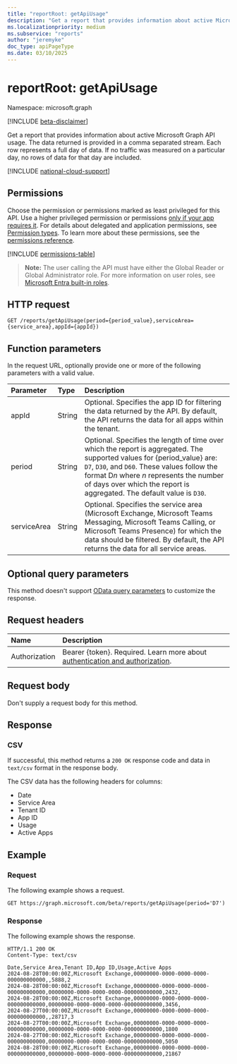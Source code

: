 ```yaml
---
title: "reportRoot: getApiUsage"
description: "Get a report that provides information about active Microsoft Graph API usage."
ms.localizationpriority: medium
ms.subservice: "reports"
author: "jeremyke"
doc_type: apiPageType
ms.date: 03/10/2025
---
```


# reportRoot: getApiUsage

Namespace: microsoft.graph

[!INCLUDE [beta-disclaimer](../../includes/beta-disclaimer.md)]

Get a report that provides information about active Microsoft Graph API usage. The data returned is provided in a comma separated stream. Each row represents a full day of data. If no traffic was measured on a particular day, no rows of data for that day are included.

[!INCLUDE [national-cloud-support](../../includes/global-only.md)]

## Permissions

Choose the permission or permissions marked as least privileged for this API. Use a higher privileged permission or permissions [only if your app requires it](/graph/permissions-overview#best-practices-for-using-microsoft-graph-permissions). For details about delegated and application permissions, see [Permission types](/graph/permissions-overview#permission-types). To learn more about these permissions, see the [permissions reference](/graph/permissions-reference).

<!-- { "blockType": "permissions", "name": "reportroot_getapiquota" } -->
[!INCLUDE [permissions-table](../includes/permissions/reportroot-getapiusage-permissions.md)]

> **Note:** The user calling the API must have either the Global Reader or Global Administrator role. For more information on user roles, see  [Microsoft Entra built-in roles](/entra/identity/role-based-access-control/permissions-reference).

## HTTP request

<!-- { "blockType": "ignored" } -->

```http
GET /reports/getApiUsage(period={period_value},serviceArea={service_area},appId={appId})
```

## Function parameters

In the request URL, optionally provide one or more of the following parameters with a valid value.

| Parameter | Type   | Description                                                                                                                                                                                                                                             |
| :-------- | :----- | :------------------------------------------------------------------------------------------------------------------------------------------------------------------------------------------------------------------------------------------------------ |
| appId | String | Optional. Specifies the app ID for filtering the data returned by the API. By default, the API returns the data for all apps within the tenant. |
| period    | String | Optional. Specifies the length of time over which the report is aggregated. The supported values for {period_value} are: `D7`, `D30`, and `D60`. These values follow the format D*n* where *n* represents the number of days over which the report is aggregated. The default value is `D30`. |
| serviceArea | String | Optional. Specifies the service area (Microsoft Exchange, Microsoft Teams Messaging, Microsoft Teams Calling, or Microsoft Teams Presence) for which the data should be filtered. By default, the API returns the data for all service areas. |

## Optional query parameters

This method doesn't support [OData query parameters](/graph/query-parameters) to customize the response.

## Request headers

| Name          | Description               |
| :------------ | :------------------------ |
|Authorization|Bearer {token}. Required. Learn more about [authentication and authorization](/graph/auth/auth-concepts).|

## Request body

Don't supply a request body for this method.

## Response

### CSV

If successful, this method returns a `200 OK` response code and data in `text/csv` format in the response body.

The CSV data has the following headers for columns:

- Date
- Service Area
- Tenant ID
- App ID
- Usage
- Active Apps

## Example

### Request

The following example shows a request.

<!-- {
  "blockType": "request",
  "name": "reportroot_getapiquota_csv"
}-->
```http
GET https://graph.microsoft.com/beta/reports/getApiUsage(period='D7')
```

### Response

The following example shows the response.

<!-- {
  "blockType": "response",
  "truncated": true,
  "@odata.type": "text/csv"
} -->
```http
HTTP/1.1 200 OK
Content-Type: text/csv

Date,Service Area,Tenant ID,App ID,Usage,Active Apps
2024-08-28T00:00:00Z,Microsoft Exchange,00000000-0000-0000-0000-000000000000,,5888,2
2024-08-28T00:00:00Z,Microsoft Exchange,00000000-0000-0000-0000-000000000000,00000000-0000-0000-0000-000000000000,2432,
2024-08-28T00:00:00Z,Microsoft Exchange,00000000-0000-0000-0000-000000000000,00000000-0000-0000-0000-000000000000,3456,
2024-08-27T00:00:00Z,Microsoft Exchange,00000000-0000-0000-0000-000000000000,,28717,3
2024-08-27T00:00:00Z,Microsoft Exchange,00000000-0000-0000-0000-000000000000,00000000-0000-0000-0000-000000000000,1800
2024-08-27T00:00:00Z,Microsoft Exchange,00000000-0000-0000-0000-000000000000,00000000-0000-0000-0000-000000000000,5050
2024-08-28T00:00:00Z,Microsoft Exchange,00000000-0000-0000-0000-000000000000,00000000-0000-0000-0000-000000000000,21867
```
